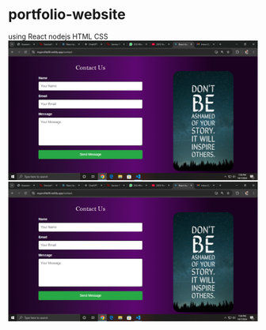 # portfolio-website
using React nodejs  HTML CSS
<img src="https://github.com/Darshan-008/portfolio-website/blob/main/Screenshot%20(103).png"/>
<img src="https://github.com/Darshan-008/portfolio-website/blob/main/Screenshot%20(103).png"/>
